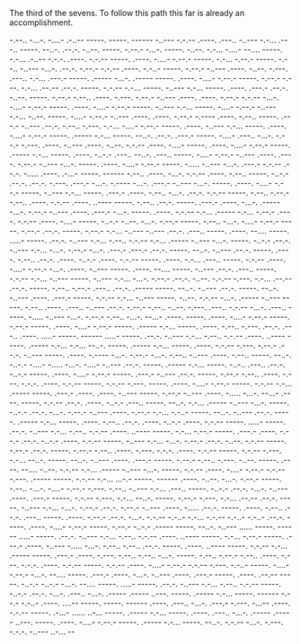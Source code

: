 The third of the sevens. To follow this path this far is already an accomplishment.

-.--.. -...-. -....- .-..-- -----. -----. ------ -..--- -.-.-- .----. .---.. -..--- -.-... .---.. -----. --..-. .--.-. -..--. -----. -.--.- -...-. -----. -..--. -.-... -....- --.... -----. -.-... .-..-- -.-.-. .----. -.-.-- -----. .----. -....- -.--.- -----. -.-... -.--.- -----. -.--.. -..--- -...-. .--.-. -.--.- -.-.-- .----. -.-..- -----. -.--.- -..--- .----. -..--. -.---. .---.. -.-... .---.- -----. .----- -...-. .----- -----. .----. -....- -.--.- -----. -.--.- -.---. -.-... .--.-- .--.-. -----. -.-.-- -.-... -----. -..--- -.-... -----. .----. .---.- .--.-. -..--. -----. -.--.- -.--.. .----. -.---. -.--.- -..--- .----. .----. -.--.- -.-.-- -...-. -....- -.--.- -----. .----. -....- -.--.- -----. -..--- -.-... -----. -....- -.--.- -..--- -.-... -..--. -----. -....- -.--.- -..--- .----. .----. -.--.- -.---- .----. -.--.. -----. .---.- -..--- .--.-. -.--.. -.---. -.-... -....- -.--.- -----. .----. -..--- -.-... -----. .----. -....- -.--.- -----. .----- -.-... -----. --..-. .--.-. .---.- -----. -....- .---.. -...-. -.--.- -.---. .----. -..--- .----. -..--. -.-.-- .----. -....- -----. .----. -....- -.--.- -----. .----- -.-... -----. .----. -..-.- .---.. --..-. .---.. -----. -....- -.--.- -..--- .----. .----. -.--.- -..--- -...-. -----. .----. -....- -.--.- -----. -..... -..--- -...-. .---.- -.-.-- .--.-. -..... .----. .-...- -----. ------ -.--.. .----. -...-. -.-.-- .----. -.--.. -----. -..-.- .--.-. .--.-. -.---. .---.- -...-. -.---- -...-. .---.- -..--- -...-. -----. .----. -....- -.--.- -----. -..--- -.-... -----. .---.- .----. -.--.. -...-. .--.-. -.-.-- -----. -.--.. -.--.- -.--.. .----. -.-.-- .----. ..---- -----. -.--.. .--.-. -----. .---.- .----. -...-. .----- -...-. -.--.- -..--- .----. .---.- -...-. -----. .----. -.-.-- -.-... .----- -.-... -.--.- .----. -.-.-- .----. -....- -----. -..-.- -..--. -...-. -.--.- -----. -.--.. -...-. -....- -.--.- -----. -.--.- .--.-. -----. -.--.- -.-... -..--- -..--- .--.-. .---.. -----. .----. --.... -----. .....- -----. .--.-. -..--- -.-... -.--.. -.-.-- -.-... .----- -..--- -...-. -----. -..-.- .--.-. -..--- -.-... -...-. -.--.- -...-. .---.- .---.- .--.-. -----. --..-. -..--- .--.-. -----. .----. -.--.. .--.-. .----. -..-.- .----. -.-.-- -----. .----. -.-... .---.. -----. -.-.-- .----. -....- -.--.- -...-. .----. -..--- -----. .----. --.... -----. -..--- .--.-. .---.. -----. -.-.-- -.-... -..--- -----. -..--- -.-... -...-. -.--.- .--.-. -..--. -.-.-- -.---. -.-... .--.-- .--.-. -----. -.--.. -.--.- .---.. .--.-. .----- -----. --..-. -..--- .--.-. -----. --..-. -..--- .----. .---.- -----. -.-.-- -.-... -..--- -----. -..--. -.-.-- -...-. .----- -..--- -----. -.--.. .----. .---.. -..--- .--.-. -.--.- -.--.. -..--. -.---. .---.. -.-.-- -...-. .---.. -----. -..... -..--- -...-. -.--.- -.--.. -...-. --...- .----. -----. .----. -....- -.--.- -----. -.--.- -----. .----. -....- -.--.- -----. .----- -.-... -----. .----. -.--.. -.---. .--.-. .---.. .----. .....- -----. ------ .....- -----. .--.-. -..--- -.-... -.--.. -.-.-- .----. ..---- -----. .----- -.-... -.-... --..-. -----. .----- -.-... -----. .----. -.-.-- -.---. -.--.- .--.-. -..--- -----. .----. -.---- -...-. -.--.- -...-. -.--.. -..--- .----. -.--.. -----. --..-. -..-.- -....- -..... -...-. -....- -..--- .--.-. -----. .----- -.-... -----. -..-.. .---.. .--.-. -..-.- -----. .----. -....- -.--.- -----. .---.- -..--- .--.-. -----. -.--.- -.--.. .----. -.---. -.-.-. .----. -.-.-- -----. -.-.-- -.---. -----. .----. -....- -.--.- -----. -.-.-- -.-... .----- -----. .---.- .----. .----. -..--- -----. -.--.- -..--- .----. -..... -...-. --...- .----. -----. -.-.-- .--.-. .----. -..-.- .---.. -----. --..-. -.-... .----- -..--- -...-. -----. -..-.- .--.-. -...-. -.--.- -..--- .----. -.--.- -.-... -.-..- -----. --..-. -..--- .--.-. -----. .----- -.-... -----. .----. -.--.. .--.-. .----. -..-.- .----. -.-.-- -----. .....- -----. .--.-. -..--- -.-... -.--.. -.-.-- .----. ..---- -----. -.-... -.--.- -----. .---.- .----. -.--.- .--.-. -..-.- .----. -.-.-- -----. -..--- -.-... -...-. -.--.- .--.-. -..--. -.-.-- -----. -.--.- .--.-. -----. -.--.- -.--.. .----. -.---. -.-.-. .----. -.-.-- -----. -.-.-- -.---. -.-... --..-. -----. --..-. -..--- .----. .---.- -----. -.--.- -.--.. -.---. -..--. -----. .----. --.... -..--. -.-.-- -.-... .----- -..--- -...-. -----. -.-.-- .----. -....- -.--.- -.-.-- -.---. .----- -----. -.-.-- -.-... ...-.- -----. ------ .----. -..--. -...-. -.--.- -----. -.--.. -...-. -....- -.--.- -.---. -.--.. -..--- -.-... .---.. -----. -..-.- .--.-. -...-. -..--- .----. .---.- -----. -.-.-- -.---. -.-... --..-. -----. -.--.- -.---. -.-... .--.-- .--.-. -----. -..--- -.-... -...-. -.--.- .--.-. -.--.- -..--- .----. -..... .--.-. -----. .----. -.--.. .--.-. .---.. -----. .----. -.--.- .--.-. -...-. -.-.-- -.-..- -.-... -.-.-- -.-..- -.-..- .--.-. -----. .----. -....- -.--.- -----. -.--.- -..-.- .----- -----. --..-. -..--- ...... -----. ------ .....- -----. .--.-. -..--- -.-... -.--.. -.-.-- .----. ..---- -----. -.-... -.--.- -----. .---.- .----. -..--- -..... -...-. -.--.. -.--.. .--.-. -----. .----. ..---- -----. -.-.-- -.-... .----- -----. .---.- .----. -.---. -.--.. -.--.. -...-. -----. -.--.. -.--.- -.--.. .----. -.---. -.-.-. .----. -.-.-- -----. -.-.-- .----. -....- -.--.- -.-.-- -.---. -.-..- -----. -....- -.--.- -...-. --.... -----. .---.- .----. -...-. -..--- .----. .---.- -----. .----. .--.-- -----. -..-.- -..-.- -...-. --.... -----. .....- -----. .--.-. -..--- -.-... -.--.. -.-.-- -----. -..-.- .--.-. -...-. .---.. -...-. .----- .----- ..---. -----. .----- -.-... -----. ------ -.--.- -.-..- .----. ....-- -----. -----. ------ .----. .---.. -...-. .---.- -.---. -...-- .----. -.-.-- -----. .-...- ...... ..-... -----. .----- -.-... -----. .----. .---.. -...-. .----- .----- ..---. -----. .----. -....- -.--.- -----. .----- -.-... -----. --..-. -.-.-- -...-. -.---. -.-.-. -..--- ..-... --